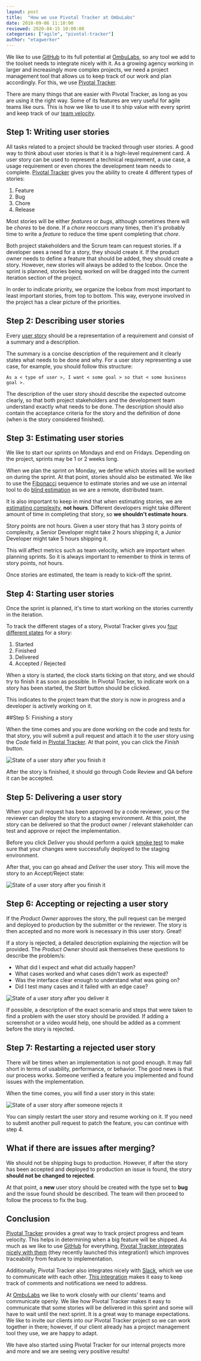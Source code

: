 ```yaml
---
layout: post
title:  "How we use Pivotal Tracker at OmbuLabs"
date: 2018-09-06 11:10:00
reviewed: 2020-04-15 10:00:00
categories: ["agile", "pivotal-tracker"]
author: "etagwerker"
---
```


We like to use [GitHub](https://github.com) to its full potential at [OmbuLabs](https://www.ombulabs.com), so any tool we add to the toolset needs to integrate nicely with it. As a growing agency working in larger and increasingly more complex projects, we need a project management tool that allows us to keep track of our work and plan accordingly. For this, we use [Pivotal Tracker](https://www.pivotaltracker.com).

There are many things that are easier with Pivotal Tracker, as long as you are using it the right way. Some of its features are very useful for agile teams like ours. This is how we like to use it to ship value with every sprint and keep track of our [team velocity](http://wiki.c2.com/?ProjectVelocity).

<!--more-->

## Step 1: Writing user stories

All tasks related to a project should be tracked through user stories. A good way to think about user stories is that it is a high-level requirement card. A user story can be used to represent a technical requirement, a use case, a usage requirement or even chores the development team needs to complete. [Pivotal Tracker](https://www.pivotaltracker.com) gives you the ability to create 4 different types of stories:

1. Feature
2. Bug
3. Chore
4. Release

Most stories will be either *features* or *bugs*, although sometimes there will be *chores* to be
done. If a *chore* reoccurs many times, then it's probably time to write a *feature* to reduce the time spent completing that *chore*.

Both project stakeholders and the Scrum team can request stories. If a developer sees a need for a story, they should create it. If the product owner needs to define a feature that should be added, they should create a story. However, new stories will always be added to the Icebox. Once the sprint is planned, stories being worked on will be dragged into the current iteration section of the project.

In order to indicate priority, we organize the Icebox from most important to least important stories, from top to bottom. This way, everyone involved in the project has a clear picture of the priorities.

## Step 2: Describing user stories

Every [user story](https://www.agilealliance.org/glossary/user-stories/) should be a representation of a requirement and consist of a summary and a description.

The summary is a concise description of the requirement and it clearly states what needs to be done and why. For a user story representing a use case, for example, you should follow this structure:

```
As a < type of user >, I want < some goal > so that < some business goal >.
```

The description of the user story should describe the expected outcome clearly, so that both project stakeholders and the development team understand exactly what needs to be done. The description should also contain the acceptance criteria for the story and the definition of done (when is the story considered finished).

## Step 3: Estimating user stories

We like to start our sprints on Mondays and end on Fridays. Depending on the project, sprints may be 1 or 2 weeks long.

When we plan the sprint on Monday, we define which stories will be worked on during the sprint. At that point, stories should also be estimated. We like to use the [Fibonacci](https://en.wikipedia.org/wiki/Fibonacci_number)
sequence to estimate stories and we use an internal tool to do [blind estimation](https://www.ombulabs.com/blog/agile/scrum/become-better-estimators.html) as we are a remote, distributed team.

It is also important to keep in mind that when estimating stories, we are [estimating complexity](https://rubygarage.org/blog/3-reasons-to-estimate-with-story-points), **not hours**. Different developers might take different amount of time in completing that story, so **we shouldn't estimate hours**.

Story points are not hours. Given a user story that has 3 story points of complexity, a Senior Developer might take 2 hours shipping it, a Junior Developer might take 5 hours shipping it.

This will affect metrics such as team velocity, which are important when planning sprints. So it is always important to remember to think in terms of story points, not hours.

Once stories are estimated, the team is ready to kick-off the sprint.

## Step 4: Starting user stories

Once the sprint is planned, it's time to start working on the stories currently in the iteration.

To track the different stages of a story, Pivotal Tracker gives you [four different states]( https://www.pivotaltracker.com/help/articles/story_states/) for a story:

1. Started
2. Finished
3. Delivered
4. Accepted / Rejected

When a story is started, the clock starts ticking on that story, and we should try to finish it as soon as possible. In Pivotal Tracker, to indicate work on a story has been started, the *Start* button should be clicked.

This indicates to the project team that the story is now in progress and a developer is actively working on it.

##Step 5: Finishing a story

When the time comes and you are done working on the code and tests for that story, you will submit a pull request and attach it to the user story using the *Code* field in [Pivotal Tracker](https://www.pivotaltracker.com). At that point, you can click the *Finish* button.

<img src="/blog/assets/images/user-story-deliver.png" alt="State of a user story after you finish it" class="medium-img">

After the story is finished, it should go through Code Review and QA before it can be accepted.

## Step 5: Delivering a user story

When your pull request has been approved by a code reviewer, you or the reviewer can deploy the story to a staging environment. At this point, the story can be delivered so that the product owner / relevant stakeholder can test and approve or reject the implementation.

Before you click *Deliver* you should perform a quick [smoke test](http://wiki.c2.com/?SmokeTest) to make sure that your changes were successfully deployed to the staging environment.

After that, you can go ahead and *Deliver* the user story. This will move the story to an Accept/Reject state:

<img src="/blog/assets/images/user-story-accept-reject.png" alt="State of a user story after you finish it" class="medium-img">

## Step 6: Accepting or rejecting a user story

If the *Product Owner* approves the story, the pull request can be merged and deployed to production by the submitter or the reviewer. The story is then accepted and no more work is necessary in this user story. Great!

If a story is rejected, a detailed description explaining the rejection will be provided. The *Product Owner* should ask themselves these questions to describe the problem/s:

- What did I expect and what did actually happen?
- What cases worked and what cases didn't work as expected?
- Was the interface clear enough to understand what was going on?
- Did I test many cases and it failed with an edge case?

<img src="/blog/assets/images/user-story-rejecting-story.png" alt="State of a user story after you deliver it" class="medium-img">

If possible, a description of the exact scenario and steps that were taken to find a problem with the user story should be provided. If adding a screenshot or a video would help, one should be added as a comment before the story is rejected.

## Step 7: Restarting a rejected user story

There will be times when an implementation is not good enough. It may fall short in terms of usability, performance, or behavior. The good news is that our process works. Someone verified a feature you implemented and found issues with the implementation.

When the time comes, you will find a user story in this state:

<img src="/blog/assets/images/user-story-restart.png" alt="State of a user story after someone rejects it" class="medium-img">

You can simply restart the user story and resume working on it. If you need to submit another pull request to patch the feature, you can continue with step 4.

## What if there are issues after merging?

We should not be shipping bugs to production. However, if after the story has been accepted and deployed to production an issue is found, the story **should not be changed to rejected**.

At that point, a **new** user story should be created with the type set to **bug** and the issue found should be described. The team will then proceed to follow the process to fix the bug.

## Conclusion

[Pivotal Tracker](https://www.pivotaltracker.com/) provides a great way to track project progress and team velocity. This helps in determining when a big feature will be shipped. As much as we like to use [GitHub](https://github.com/) for everything, [Pivotal Tracker integrates nicely with them](https://www.pivotaltracker.com/help/articles/github_integration/) (they recently launched this integration!) which improves traceability from feature to implementation.

Additionally, Pivotal Tracker also integrates nicely with [Slack](https://slackhq.com/), which we use to communicate with each other. [This integration](https://www.pivotaltracker.com/help/articles/slack/) makes it easy to keep track of comments and notifications we need to address.

At [OmbuLabs](https://www.ombulabs.com) we like to work closely with our clients' teams and communicate openly. We like how Pivotal Tracker makes it easy to communicate that some stories will be delivered in this sprint and some will have to wait until the next sprint. It is a great way to manage expectations. We like to invite our clients into our Pivotal Tracker project so we can work together in there; however, if our client already has a project management tool they use, we are happy to adapt.

We have also started using Pivotal Tracker for our internal projects more and more and we are seeing very positive results!
